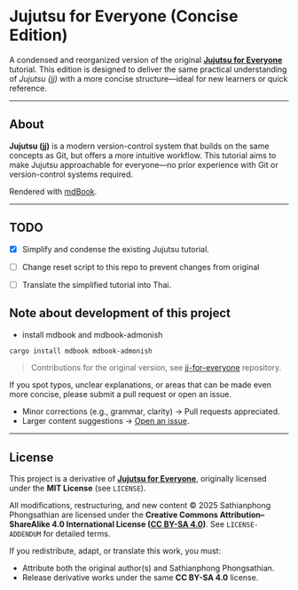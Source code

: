 # Jujutsu for Everyone (Concise Edition)

A condensed and reorganized version of the original [**Jujutsu for Everyone**](https://github.com/jj-for-everyone/jj-for-everyone.github.io) tutorial.
This edition is designed to deliver the same practical understanding of *Jujutsu (jj)*
with a more concise structure—ideal for new learners or quick reference.

---

## About

**Jujutsu (jj)** is a modern version-control system that builds on the same concepts as Git,
but offers a more intuitive workflow.
This tutorial aims to make Jujutsu approachable for everyone—no prior experience
with Git or version-control systems required.

Rendered with [mdBook](https://github.com/rust-lang/mdBook).

---

## TODO
- [x] Simplify and condense the existing Jujutsu tutorial.
- [ ] Change reset script to this repo to prevent changes from original
- [ ] Translate the simplified tutorial into Thai.


## Note about development of this project
- install mdbook and mdbook-admonish
```bash
cargo install mdbook mdbook-admonish
```

> Contributions for the original version, see [jj-for-everyone](https://github.com/jj-for-everyone/jj-for-everyone.github.io) repository.

If you spot typos, unclear explanations, or areas that can be made even more concise,
please submit a pull request or open an issue.

- Minor corrections (e.g., grammar, clarity) → Pull requests appreciated.
- Larger content suggestions → [Open an issue](https://github.com/S2P2/jj-for-everyone/issues/new).

---

## License

This project is a derivative of
[**Jujutsu for Everyone**](https://github.com/jj-for-everyone/jj-for-everyone.github.io),
originally licensed under the **MIT License** (see `LICENSE`).

All modifications, restructuring, and new content
© 2025 Sathianphong Phongsathian are licensed under the
**Creative Commons Attribution–ShareAlike 4.0 International License ([CC BY-SA 4.0](https://creativecommons.org/licenses/by-sa/4.0/))**.
See `LICENSE-ADDENDUM` for detailed terms.

If you redistribute, adapt, or translate this work, you must:
- Attribute both the original author(s) and Sathianphong Phongsathian.
- Release derivative works under the same **CC BY-SA 4.0** license.
